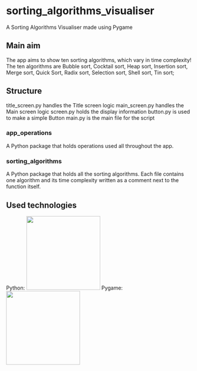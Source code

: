 # sorting_algorithms_visualiser
A Sorting Algorithms Visualiser made using Pygame

## Main aim
The app aims to show ten sorting algorithms, which vary in time complexity!
The ten algorithms are Bubble sort, Cocktail sort, Heap sort, Insertion sort, Merge sort, Quick Sort, Radix sort, Selection sort, Shell sort, Tin sort;

## Structure
title_screen.py handles the Title screen logic
main_screen.py handles the Main screen logic
screen.py holds the display information
button.py is used to make a simple Button
main.py is the main file for the script

### app_operations
A Python package that holds operations used all throughout the app.

### sorting_algorithms
A Python package that holds all the sorting algorithms.
Each file contains one algorithm and its time complexity written as a comment next to the function itself.

## Used technologies
Python: <img src="hhttps://github.com/victorchoTF/sorting_algorithms_visualiser/assets/117527071/c40a977f-7fc0-4549-a660-0b5b30fdaa87" width="200" height="200" />
Pygame: <img src="https://github.com/victorchoTF/sorting_algorithms_visualiser/assets/117527071/ad280475-2d65-4f3e-aabb-291394a6e536" width="200" height="200"/>
